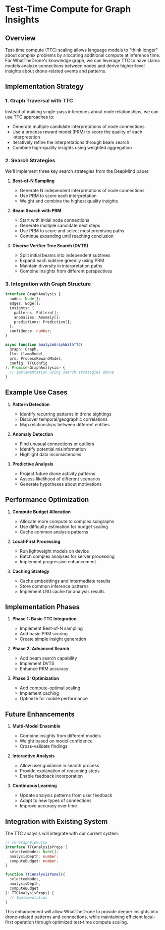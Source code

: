 # Test-Time Compute for Graph Insights

## Overview

Test-time compute (TTC) scaling allows language models to "think longer" about complex problems by allocating additional compute at inference time. For WhatTheDrone's knowledge graph, we can leverage TTC to have Llama models analyze connections between nodes and derive higher-level insights about drone-related events and patterns.

## Implementation Strategy

### 1. Graph Traversal with TTC

Instead of making single-pass inferences about node relationships, we can use TTC approaches to:

- Generate multiple candidate interpretations of node connections
- Use a process reward model (PRM) to score the quality of each interpretation
- Iteratively refine the interpretations through beam search
- Combine high-quality insights using weighted aggregation

### 2. Search Strategies

We'll implement three key search strategies from the DeepMind paper:

1. **Best-of-N Sampling**
   - Generate N independent interpretations of node connections
   - Use PRM to score each interpretation
   - Weight and combine the highest quality insights

2. **Beam Search with PRM**
   - Start with initial node connections
   - Generate multiple candidate next steps
   - Use PRM to score and select most promising paths
   - Continue expanding until reaching conclusion

3. **Diverse Verifier Tree Search (DVTS)**
   - Split initial beams into independent subtrees
   - Expand each subtree greedily using PRM
   - Maintain diversity in interpretation paths
   - Combine insights from different perspectives

### 3. Integration with Graph Structure

```typescript
interface GraphAnalysis {
  nodes: Node[];
  edges: Edge[];
  insights: {
    patterns: Pattern[];
    anomalies: Anomaly[];
    predictions: Prediction[];
  };
  confidence: number;
}

async function analyzeGraphWithTTC(
  graph: Graph,
  llm: LlamaModel,
  prm: ProcessRewardModel,
  config: TTCConfig
): Promise<GraphAnalysis> {
  // Implementation using search strategies above
}
```

## Example Use Cases

1. **Pattern Detection**
   - Identify recurring patterns in drone sightings
   - Discover temporal/geographic correlations
   - Map relationships between different entities

2. **Anomaly Detection**
   - Find unusual connections or outliers
   - Identify potential misinformation
   - Highlight data inconsistencies

3. **Predictive Analysis**
   - Project future drone activity patterns
   - Assess likelihood of different scenarios
   - Generate hypotheses about motivations

## Performance Optimization

1. **Compute Budget Allocation**
   - Allocate more compute to complex subgraphs
   - Use difficulty estimation for budget scaling
   - Cache common analysis patterns

2. **Local-First Processing**
   - Run lightweight models on device
   - Batch complex analyses for server processing
   - Implement progressive enhancement

3. **Caching Strategy**
   - Cache embeddings and intermediate results
   - Store common inference patterns
   - Implement LRU cache for analysis results

## Implementation Phases

1. **Phase 1: Basic TTC Integration**
   - Implement Best-of-N sampling
   - Add basic PRM scoring
   - Create simple insight generation

2. **Phase 2: Advanced Search**
   - Add beam search capability
   - Implement DVTS
   - Enhance PRM accuracy

3. **Phase 3: Optimization**
   - Add compute-optimal scaling
   - Implement caching
   - Optimize for mobile performance

## Future Enhancements

1. **Multi-Model Ensemble**
   - Combine insights from different models
   - Weight based on model confidence
   - Cross-validate findings

2. **Interactive Analysis**
   - Allow user guidance in search process
   - Provide explanation of reasoning steps
   - Enable feedback incorporation

3. **Continuous Learning**
   - Update analysis patterns from user feedback
   - Adapt to new types of connections
   - Improve accuracy over time

## Integration with Existing System

The TTC analysis will integrate with our current system:

```typescript
// In GraphView.tsx
interface TTCAnalysisProps {
  selectedNodes: Node[];
  analysisDepth: number;
  computeBudget: number;
}

function TTCAnalysisPanel({ 
  selectedNodes,
  analysisDepth,
  computeBudget
}: TTCAnalysisProps) {
  // Implementation
}
```

This enhancement will allow WhatTheDrone to provide deeper insights into drone-related patterns and connections, while maintaining efficient local-first operation through optimized test-time compute scaling.